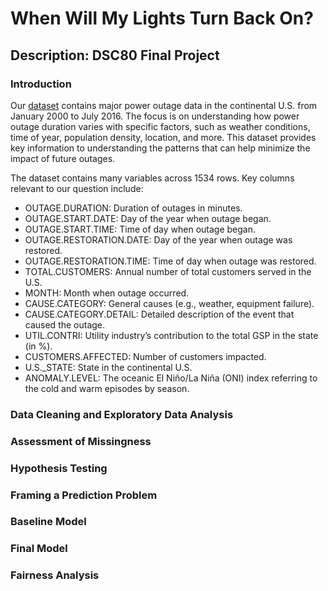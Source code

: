 # When Will My Lights Turn Back On?

## Description: DSC80 Final Project

### Introduction 

Our [dataset](https://engineering.purdue.edu/LASCI/research-data/outages) contains major power outage data in the continental U.S. from January 2000 to July 2016. The focus is on understanding how power outage duration varies with specific factors, such as weather conditions, time of year, population density, location, and more. This dataset provides key information to understanding the patterns that can help minimize the impact of future outages.

The dataset contains many variables across 1534 rows. Key columns relevant to our question include:

- OUTAGE.DURATION: Duration of outages in minutes.
- OUTAGE.START.DATE: Day of the year when outage began.
- OUTAGE.START.TIME: Time of day when outage began. 
- OUTAGE.RESTORATION.DATE: Day of the year when outage was restored.
- OUTAGE.RESTORATION.TIME: Time of day when outage was restored.
- TOTAL.CUSTOMERS: Annual number of total customers served in the U.S. 
- MONTH: Month when outage occurred.
- CAUSE.CATEGORY: General causes (e.g., weather, equipment failure).
- CAUSE.CATEGORY.DETAIL: Detailed description of the event that caused the outage. 
- UTIL.CONTRI: Utility industry’s contribution to the total GSP in the state (in %). 
- CUSTOMERS.AFFECTED: Number of customers impacted.
- U.S._STATE: State in the continental U.S.
- ANOMALY.LEVEL: The oceanic El Niño/La Niña (ONI) index referring to the cold and warm episodes by season.

### Data Cleaning and Exploratory Data Analysis

### Assessment of Missingness

### Hypothesis Testing

### Framing a Prediction Problem

### Baseline Model

### Final Model

### Fairness Analysis
